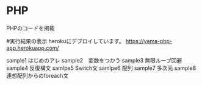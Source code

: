 # PHP
PHPのコードを掲載

#実行結果の表示
herokuにデプロイしています。
https://yama-php-app.herokuapp.com/

sample1 はじめのアレ 
sample2　変数をつかう 
sample3 無限ループ回避 
sample4 反復構文 
samlpe5 Switch文 
samlpe6 配列 
sample7 多次元 
sample8 連想配列からのforeach文 
